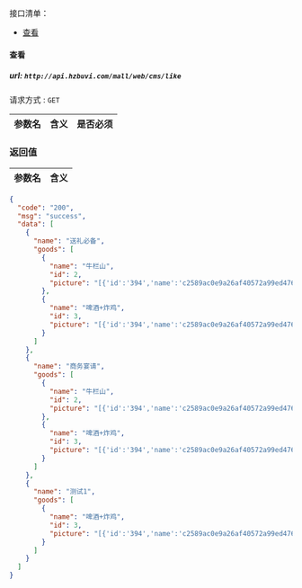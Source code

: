 接口清单：
- [查看](#查看)


#### 查看

##### url: `http://api.hzbuvi.com/mall/web/cms/like`
请求方式 : `GET`

参数名    | 含义    | 是否必须
-------|--------|-----


###  返回值

参数名  | 含义
-------------|-------------
```json
{
  "code": "200",
  "msg": "success",
  "data": [
    {
      "name": "送礼必备",
      "goods": [
        {
          "name": "牛栏山",
          "id": 2,
          "picture": "[{'id':'394','name':'c2589ac0e9a26af40572a99ed476aa42'}]"
        },
        {
          "name": "啤酒+炸鸡",
          "id": 3,
          "picture": "[{'id':'394','name':'c2589ac0e9a26af40572a99ed476aa42'}]"
        }
      ]
    },
    {
      "name": "商务宴请",
      "goods": [
        {
          "name": "牛栏山",
          "id": 2,
          "picture": "[{'id':'394','name':'c2589ac0e9a26af40572a99ed476aa42'}]"
        },
        {
          "name": "啤酒+炸鸡",
          "id": 3,
          "picture": "[{'id':'394','name':'c2589ac0e9a26af40572a99ed476aa42'}]"
        }
      ]
    },
    {
      "name": "测试1",
      "goods": [
        {
          "name": "啤酒+炸鸡",
          "id": 3,
          "picture": "[{'id':'394','name':'c2589ac0e9a26af40572a99ed476aa42'}]"
        }
      ]
    }
  ]
}
```


